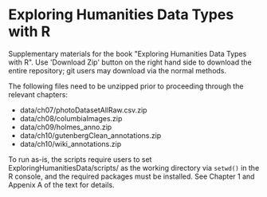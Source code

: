 # Exploring Humanities Data Types with R
Supplementary materials for the book "Exploring Humanities Data Types with R".
Use 'Download Zip' button on the right hand side to download the entire repository;
git users may download via the normal methods.

The following files need to be unzipped prior to proceeding through the relevant
chapters:

 - data/ch07/photoDatasetAllRaw.csv.zip
 - data/ch08/columbiaImages.zip
 - data/ch09/holmes_anno.zip
 - data/ch10/gutenbergClean_annotations.zip
 - data/ch10/wiki_annotations.zip
 
To run as-is, the scripts require users to set ExploringHumanitiesData/scripts/ as
the working directory via `setwd()` in the R console, and the required packages
must be installed. See Chapter 1 and Appenix A of the text for details.
